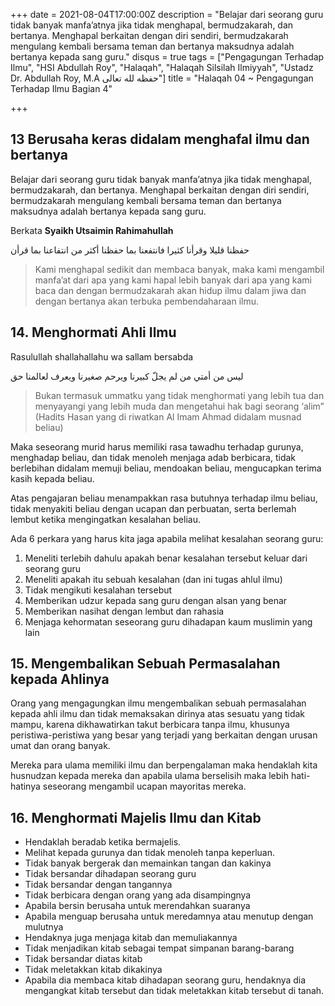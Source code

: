 +++
date = 2021-08-04T17:00:00Z
description = "Belajar dari seorang guru tidak banyak manfa’atnya jika tidak menghapal, bermudzakarah, dan bertanya. Menghapal berkaitan dengan diri sendiri, bermudzakarah mengulang kembali bersama teman dan bertanya maksudnya adalah bertanya kepada sang guru."
disqus = true
tags = ["Pengagungan Terhadap Ilmu", "HSI Abdullah Roy", "Halaqah", "Halaqah Silsilah Ilmiyyah", "Ustadz Dr. Abdullah Roy, M.A حفظه لله تعالى"]
title = "Halaqah 04 ~ Pengagungan Terhadap Ilmu Bagian 4"

+++
## 13 Berusaha keras didalam menghafal ilmu dan bertanya

Belajar dari seorang guru tidak banyak manfa’atnya jika tidak menghapal, bermudzakarah, dan bertanya. Menghapal berkaitan dengan diri sendiri, bermudzakarah mengulang kembali bersama teman dan bertanya maksudnya adalah bertanya kepada sang guru.

Berkata **Syaikh Utsaimin Rahimahullah**

حفظنا قليلا وقرأنا كثيرا فانتفعنا بما حفظنا أكثر من انتفاعنا بما قرأن

> Kami menghapal sedikit dan membaca banyak, maka kami mengambil manfa’at dari apa yang kami hapal lebih banyak dari apa yang kami baca dan dengan bermudzakarah akan hidup ilmu dalam jiwa dan dengan bertanya akan terbuka pembendaharaan ilmu.

## 14. Menghormati Ahli Ilmu

Rasulullah shallahallahu wa sallam bersabda

ليس من أمتي من لم يجلّ كبيرنا ويرحم صغيرنا ويعرف لعالمنا حق

> Bukan termasuk ummatku yang tidak menghormati yang lebih tua dan menyayangi yang lebih muda dan mengetahui hak bagi seorang ‘alim” (Hadits Hasan yang di riwatkan Al Imam Ahmad didalam musnad beliau)

Maka seseorang murid harus memiliki rasa tawadhu terhadap gurunya, menghadap beliau, dan tidak menoleh menjaga adab berbicara, tidak berlebihan didalam memuji beliau, mendoakan beliau, mengucapkan terima kasih kepada beliau. 

Atas pengajaran beliau menampakkan rasa butuhnya terhadap ilmu beliau, tidak menyakiti beliau dengan ucapan dan perbuatan, serta berlemah lembut ketika mengingatkan kesalahan beliau.

Ada 6 perkara yang harus kita jaga apabila melihat kesalahan seorang guru:

1. Meneliti terlebih dahulu apakah benar kesalahan tersebut keluar dari seorang guru
2. Meneliti apakah itu sebuah kesalahan (dan ini tugas ahlul ilmu)
3. Tidak mengikuti kesalahan tersebut
4. Memberikan udzur kepada sang guru dengan alsan yang benar
5. Memberikan nasihat dengan lembut dan rahasia
6. Menjaga kehormatan seseorang guru dihadapan kaum muslimin yang lain

## 15. Mengembalikan Sebuah Permasalahan kepada Ahlinya

Orang yang mengagungkan ilmu mengembalikan sebuah permasalahan kepada ahli ilmu dan tidak memaksakan dirinya atas sesuatu yang tidak mampu, karena dikhawatirkan takut berbicara tanpa ilmu, khusunya peristiwa-peristiwa yang besar yang terjadi yang berkaitan dengan urusan umat dan orang banyak.

Mereka para ulama memiliki ilmu dan berpengalaman maka hendaklah kita husnudzan kepada mereka dan apabila ulama berselisih maka lebih hati-hatinya seseorang mengambil ucapan mayoritas mereka.

## 16. Menghormati Majelis Ilmu dan Kitab

* Hendaklah beradab ketika bermajelis. 
* Melihat kepada gurunya dan tidak menoleh tanpa keperluan.
* Tidak banyak bergerak dan memainkan tangan dan kakinya
* Tidak bersandar dihadapan seorang guru
* Tidak bersandar dengan tangannya
* Tidak berbicara dengan orang yang ada disampingnya
* Apabila bersin berusaha untuk merendahkan suaranya
* Apabila menguap berusaha untuk meredamnya atau menutup dengan mulutnya
* Hendaknya juga menjaga kitab dan memuliakannya
* Tidak menjadikan kitab sebagai tempat simpanan barang-barang
* Tidak bersandar diatas kitab
* Tidak meletakkan kitab dikakinya 
* Apabila dia membaca kitab dihadapan seorang guru, hendaknya dia mengangkat kitab tersebut dan tidak meletakkan kitab tersebut di tanah.